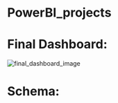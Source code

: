 # PowerBI_projects

# Final Dashboard:
![final_dashboard_image](https://github.com/MuhannadYaslam/PowerBI_project_1/assets/132222576/225fe452-33f4-4656-9fd9-ed6626fb9463)

# Schema:

